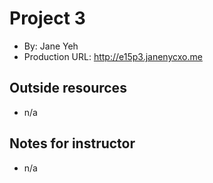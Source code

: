 # Project 3
+ By: Jane Yeh
+ Production URL: <http://e15p3.janenycxo.me>

## Outside resources
+ n/a

## Notes for instructor
+ n/a
